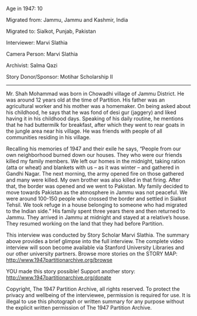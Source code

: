 Age in 1947: 10

Migrated from: Jammu, Jammu and Kashmir, India

Migrated to: Sialkot, Punjab, Pakistan

Interviewer: Marvi Slathia

Camera Person: Marvi Slathia

Archivist: Salma Qazi

Story Donor/Sponsor: Motihar Scholarship II


----------------------------------------------

Mr. Shah Mohammad was born in Chowadhi village of Jammu District. He was around 12 years old at the time of Partition. His father was an agricultural worker and his mother was a homemaker. On being asked about his childhood, he says that he was fond of desi gur (jaggery) and liked having it in his childhood days. Speaking of his daily routine, he mentions that he had buttermilk for breakfast, after which they went to rear goats in the jungle area near his village. He was friends with people of all communities residing in his village.

Recalling his memories of 1947 and their exile he says, “People from our own neighborhood burned down our houses. They who were our friends killed my family members. We left our homes in the midnight, taking ration (atta or wheat) and blankets with us – as it was winter – and gathered in Gandhi Nagar. The next morning, the army opened fire on those gathered and many were killed. My own brother was also killed in that firing. After that, the border was opened and we went to Pakistan. My family decided to move towards Pakistan as the atmosphere in Jammu was not peaceful. We were around 100-150 people who crossed the border and settled in Sialkot Tehsil. We took refuge in a house belonging to someone who had migrated to the Indian side.” His family spent three years there and then returned to Jammu. They arrived in Jammu at midnight and stayed at a relative’s house. They resumed working on the land that they had before Partition.

This interview was conducted by Story Scholar Marvi Slathia. The summary above provides a brief glimpse into the full interview. The complete video interview will soon become available via Stanford University Libraries and our other university partners. Browse more stories on the STORY MAP: http://www.1947partitionarchive.org/browse

YOU made this story possible! Support another story: http://www.1947partitionarchive.org/donate

Copyright, The 1947 Partition Archive, all rights reserved. To protect the privacy and wellbeing of the interviewee, permission is required for use. It is illegal to use this photograph or written summary for any purpose without the explicit written permission of The 1947 Partition Archive.
